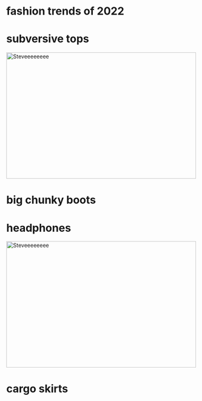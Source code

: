 # fashion trends of 2022
<html>
<head>

<body>
<h1> subversive tops </h1>

<img src="https://okayplayer-wpengine.netdna-ssl.com/wp-content/uploads/2022/09/GettyImages-1394121393-1170x780.jpg" alt="Steveeeeeeee" width="500" height="333">

<h1> big chunky boots </h1>

<h1> headphones </h1> 
<img src="https://okayplayer-wpengine.netdna-ssl.com/wp-content/uploads/2022/09/GettyImages-1394121393-1170x780.jpg" alt="Steveeeeeeee" width="500" height="333">
<h1> cargo skirts </h1>
</body>

